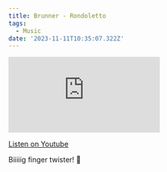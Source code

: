 ```yaml
---
title: Brunner - Rondoletto
tags:
  - Music
date: '2023-11-11T10:35:07.322Z'
---
```


<iframe src="https://www.youtube-nocookie.com/embed/CmFNsE6OoGE?modestbranding=1&showinfo=0&rel=0" title="YouTube video player" frameborder="0" allow="accelerometer; autoplay; encrypted-media; gyroscope; picture-in-picture;" allowfullscreen className="youtube_video"></iframe>

[Listen on Youtube](https://youtu.be/CmFNsE6OoGE)

Biiiiig finger twister! 🔀
